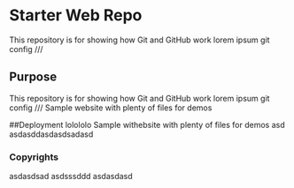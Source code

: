 # Starter Web Repo

This repository is for showing how Git and GitHub work
lorem	ipsum git config ///

## Purpose

This repository is for showing how Git and GitHub work
lorem	ipsum git config ///
Sample website with plenty of files for demos

##Deployment
lolololo
Sample withebsite with plenty of files for demos
asd
asdasddasdasdsadasd

### Copyrights 
asdasdsad
asdsssddd
asdasdasd